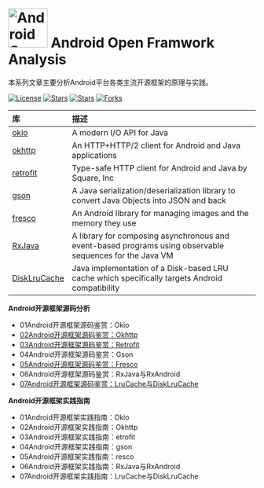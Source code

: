 # <img src="https://github.com/guoxiaoxing/android-open-framwork-analysis/raw/master/art/logo.png" alt="Android Open Framwork Analysis" width="80" height="80" align="bottom"/> Android Open Framwork Analysis

本系列文章主要分析Android平台各类主流开源框架的原理与实践。

[![License](https://img.shields.io/github/license/guoxiaoxing/android-open-framwork-analysis.svg)](https://jitpack.io/#guoxiaoxing/android-open-framwork-analysis) 
[![Stars](https://img.shields.io/github/stars/guoxiaoxing/android-open-framwork-analysis.svg)](https://jitpack.io/#guoxiaoxing/android-open-framwork-analysis) 
[![Stars](https://img.shields.io/github/forks/guoxiaoxing/android-open-framwork-analysis.svg)](https://jitpack.io/#guoxiaoxing/android-open-framwork-analysis) 
[![Forks](https://img.shields.io/github/issues/guoxiaoxing/android-open-framwork-analysis.svg)](https://jitpack.io/#guoxiaoxing/android-open-framwork-analysis) 

|库                                       |描述                                            |
|:----------------------------------------|:----------------------------------------------|
|[okio](https://github.com/square/okio)|A modern I/O API for Java
|[okhttp](https://github.com/square/okhttp)|An HTTP+HTTP/2 client for Android and Java applications
|[retrofit](https://github.com/square/retrofit)|Type-safe HTTP client for Android and Java by Square, Inc
|[gson](https://github.com/google/gson)|A Java serialization/deserialization library to convert Java Objects into JSON and back
|[fresco](https://github.com/facebook/fresco)|An Android library for managing images and the memory they use
|[RxJava](https://github.com/ReactiveX/RxJava)|A library for composing asynchronous and event-based programs using observable sequences for the Java VM
|[DiskLruCache](https://github.com/JakeWharton/DiskLruCache)|Java implementation of a Disk-based LRU cache which specifically targets Android compatibility


**Android开源框架源码分析**

- 01Android开源框架源码鉴赏：Okio
- [02Android开源框架源码鉴赏：Okhttp](https://github.com/guoxiaoxing/android-open-framwork-analysis/blob/master/doc/源码分析/02Android开源框架源码鉴赏：Okhttp.md)
- [03Android开源框架源码鉴赏：Retrofit](https://github.com/guoxiaoxing/android-open-framwork-analysis/blob/master/doc/源码分析/03Android开源框架源码鉴赏：Retrofit.md)
- 04Android开源框架源码鉴赏：Gson
- [05Android开源框架源码鉴赏：Fresco](https://github.com/guoxiaoxing/android-open-framwork-analysis/blob/master/doc/源码分析/05Android开源框架源码鉴赏：Fresco.md)
- 06Android开源框架源码鉴赏：RxJava与RxAndroid
- [07Android开源框架源码鉴赏：LruCache与DiskLruCache](https://github.com/guoxiaoxing/android-open-framwork-analysis/blob/master/doc/源码分析/07Android开源框架源码鉴赏：LruCache与DiskLruCache.md)

**Android开源框架实践指南**

- 01Android开源框架实践指南：Okio
- 02Android开源框架实践指南：Okhttp
- 03Android开源框架实践指南：etrofit
- 04Android开源框架实践指南：gson
- 05Android开源框架实践指南：resco
- 06Android开源框架实践指南：RxJava与RxAndroid
- 07Android开源框架实践指南：LruCache与DiskLruCache